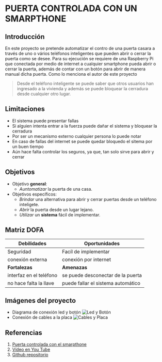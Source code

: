 # PUERTA CONTROLADA CON UN SMARPTHONE
## Introducción 
En este proyecto se pretende automatizar el contro de una puerta casara a través de uno o vários teléfonos inteligentes que pueden abrir o cerrar la puerta como se desee. Para su ejecución se requiere de una Raspberry Pi que conectada por medio de internet a cualquier smartphone pueda abrir o cerrar la puerta, además de contar con un botón para abrir de manera manual dicha puerta.
Como lo menciona el autor de este proyecto 
> Desde el teléfono inteligente se puede saber que otros usuarios han ingresado a la vivienda y además se puede bloquear la cerradura desde cualquier otro lugar.
## Limitaciones 
* El sistema puede presentar fallas 
* Si alguien intenta entrar a la fuerza puede dañar el sistema y bloquear la cerradura 
* Por ser un mecanismo externo cualquier persona lo puede notar 
* En caso de fallas del internet se puede quedar bloquedo el sitema por un buen tiempo 
* Aún hace falta controlar los seguros, ya que, tan solo sirve para abrir y cerrar 

## Objetivos 
* Objetivo __general__: 
  * _Auntomatizar_ la puerta de una casa.
* Objetivos específicos:
  * _Brindar_ una alternativa para abrir y cerrar puertas desde un teléfono inteligete.
  * _Abrir_ la puerta desde un lugar lejano. 
  * _Utilizar_ un __sistema__ fácil de implementar.

## Matriz DOFA
__Debilidades__ | __Oportunidades__
------------ | -------------
 Seguridad | Facíl de implementar
conexión externa | conexión por internet
__Fortalezas__| __Amenazas__
interfaz en el teléfono | se puede desconectar de la puerta 
no hace falta la llave | puede fallar el sistema automático 




## Imágenes del proyecto 
* Diagrama de conexión led y botón 
![Led y Botón](https://cdn.hackaday.io/images/4633191484684942341.png)
* Conexión de cables a la placa 
![Cables y Placa](https://cdn.hackaday.io/images/4963691484684980487.jpg)


## Referencias 

1. [Puerta controlada con el smarpthone](https://hackaday.io/project/19478-smartphone-connected-home-door-lock)
2. [Vídeo en You Tube](https://youtu.be/bAcK80fm1_0)
3. [Github repositorio](https://github.com/HackerHouseYT/Smartphone-Doorlock)

